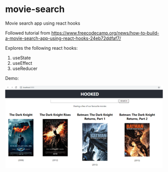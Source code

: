 # movie-search
Movie search app using react hooks

Followed tutorial from https://www.freecodecamp.org/news/how-to-build-a-movie-search-app-using-react-hooks-24eb72ddfaf7/

Explores the following react hooks:

1. useState
2. useEffect
3. useReducer

Demo:

![Alt text](hooked/images/demo.png?raw=true "Demo")